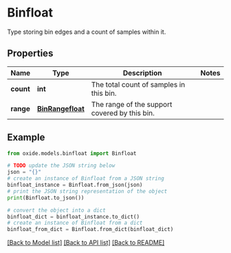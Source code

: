 # Binfloat

Type storing bin edges and a count of samples within it.

## Properties

Name | Type | Description | Notes
------------ | ------------- | ------------- | -------------
**count** | **int** | The total count of samples in this bin. | 
**range** | [**BinRangefloat**](BinRangefloat.md) | The range of the support covered by this bin. | 

## Example

```python
from oxide.models.binfloat import Binfloat

# TODO update the JSON string below
json = "{}"
# create an instance of Binfloat from a JSON string
binfloat_instance = Binfloat.from_json(json)
# print the JSON string representation of the object
print(Binfloat.to_json())

# convert the object into a dict
binfloat_dict = binfloat_instance.to_dict()
# create an instance of Binfloat from a dict
binfloat_from_dict = Binfloat.from_dict(binfloat_dict)
```
[[Back to Model list]](../README.md#documentation-for-models) [[Back to API list]](../README.md#documentation-for-api-endpoints) [[Back to README]](../README.md)


